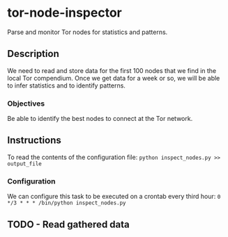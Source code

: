 # tor-node-inspector
Parse and monitor Tor nodes for statistics and patterns.

## Description

We need to read and store data for the first 100 nodes that we find in the local Tor compendium.
Once we get data for a week or so, we will be able to infer statistics and to identify patterns.

### Objectives

Be able to identify the best nodes to connect at the Tor network.

## Instructions

To read the contents of the configuration file:
    ```python inspect_nodes.py >> output_file```

### Configuration

We can configure this task to be executed on a crontab every third hour:
    ```0 */3 * * * /bin/python inspect_nodes.py```

## TODO - Read gathered data
